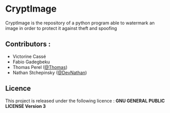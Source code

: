 # CryptImage
CryptImage is the repository of a python program able to watermark an image in order to protect it against theft and spoofing

## Contributors : 
  - Victorine Cassé 
  - Fabio Gadegbeku
  - Thomas Perel ([@Thomas](https://github.com/ZorDev0))
  - Nathan Stchepinsky ([@DevNathan](https://github.com/devNathan))

## Licence 

This project is released under the following licence : **GNU GENERAL PUBLIC LICENSE Version 3**

